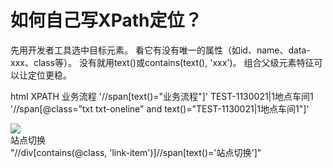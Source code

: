 # 如何自己写XPath定位？
先用开发者工具选中目标元素。
看它有没有唯一的属性（如id、name、data-xxx、class等）。
没有就用text()或contains(text(), 'xxx')。
组合父级元素特征可以让定位更稳。


html                                      XPATH
<span data-v-41f25160="">业务流程</span>  '//span[text()="业务流程"]'
<span class="txt txt-oneline">TEST-1130021|1地点车间1</span>  '//span[@class="txt txt-oneline" and text()="TEST-1130021|1地点车间1"]'
<div data-v-198aa673="" title="站点切换" element-loading-spinner="el-icon-loading" element-loading-background="rgba(0, 0, 0, 0.3)" class="link-item"><div data-v-198aa673="" class="el-image small sy-image"><img src="/obs/sys-resource/20220424/65304b238a214f7ead5b0e61f46ba6cd.png" class="el-image__inner"><!----></div><span data-v-198aa673="">站点切换</span></div>
"//div[contains(@class, 'link-item')]//span[text()='站点切换']"